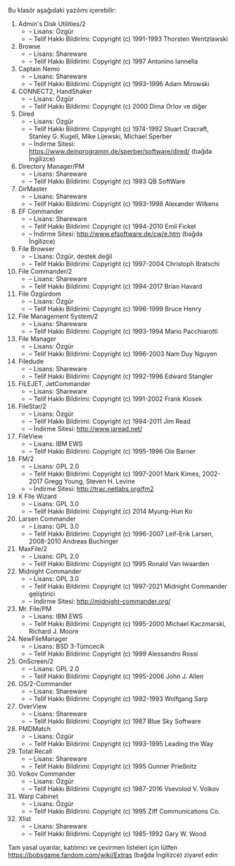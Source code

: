 Bu klasör aşağıdaki yazılımı içerebilir:

1. Admin's Disk Utilities/2
   - – Lisans: Özgür
   - – Telif Hakkı Bildirimi: Copyright (c) 1991-1993 Thorsten Wentzlawski
2. Browse
   - – Lisans: Shareware
   - – Telif Hakkı Bildirimi: Copyright (c) 1997 Antonino Iannella
3. Captain Nemo
   - – Lisans: Shareware
   - – Telif Hakkı Bildirimi: Copyright (c) 1993-1996 Adam Mirowski
4. CONNECT2, HandShaker
   - – Lisans: Özgür
   - – Telif Hakkı Bildirimi: Copyright (c) 2000 Dima Orlov ve diğer
5. Dired
   - – Lisans: Özgür
   - – Telif Hakkı Bildirimi: Copyright (c) 1974-1992 Stuart Cracraft, Stanley G. Kugell, Mike Lijewski, Michael Sperber
   - – İndirme Sitesi: https://www.deinprogramm.de/sperber/software/dired/ (bağda İngilizce)
6. Directory Manager/PM
   - – Lisans: Shareware
   - – Telif Hakkı Bildirimi: Copyright (c) 1993 QB SoftWare
7. DirMaster
   - – Lisans: Shareware
   - – Telif Hakkı Bildirimi: Copyright (c) 1993-1998 Alexander Wilkens
8. EF Commander
   - – Lisans: Shareware
   - – Telif Hakkı Bildirimi: Copyright (c) 1994-2010 Emil Fickel
   - – İndirme Sitesi: http://www.efsoftware.de/cw/e.htm (bağda İngilizce)
9. File Browser
   - – Lisans: Özgür, destek değil
   - – Telif Hakkı Bildirimi: Copyright (c) 1997-2004 Christoph Bratschi
10. File Commander/2
    - – Lisans: Shareware
    - – Telif Hakkı Bildirimi: Copyright (c) 1994-2017 Brian Havard
11. File Özgürdom
    - – Lisans: Özgür
    - – Telif Hakkı Bildirimi: Copyright (c) 1996-1999 Bruce Henry
12. File Management System/2
    - – Lisans: Shareware
    - – Telif Hakkı Bildirimi: Copyright (c) 1993-1994 Mario Pacchiarotti
13. File Manager
    - – Lisans: Özgür
    - – Telif Hakkı Bildirimi: Copyright (c) 1996-2003 Nam Duy Nguyen
14. Filedude
    - – Lisans: Shareware
    - – Telif Hakkı Bildirimi: Copyright (c) 1992-1996 Edward Stangler
15. FILEJET, JetCommander
    - – Lisans: Shareware
    - – Telif Hakkı Bildirimi: Copyright (c) 1991-2002 Frank Klosek
16. FileStar/2
    - – Lisans: Özgür
    - – Telif Hakkı Bildirimi: Copyright (c) 1994-2011 Jim Read
    - – İndirme Sitesi: http://www.jaread.net/
17. FileView
    - – Lisans: IBM EWS
    - – Telif Hakkı Bildirimi: Copyright (c) 1995-1996 Ole Barner
18. FM/2
    - – Lisans: GPL 2.0
    - – Telif Hakkı Bildirimi: Copyright (c) 1997-2001 Mark Kimes, 2002-2017 Gregg Young, Steven H. Levine
    - – İndirme Sitesi: http://trac.netlabs.org/fm2
19. K File Wizard
    - – Lisans: GPL 3.0
    - – Telif Hakkı Bildirimi: Copyright (c) 2014 Myung-Hun Ko
20. Larsen Commander
    - – Lisans: GPL 3.0
    - – Telif Hakkı Bildirimi: Copyright (c) 1996-2007 Leif-Erik Larsen, 2008-2010 Andreas Buchinger
21. MaxFile/2
    - – Lisans: GPL 2.0
    - – Telif Hakkı Bildirimi: Copyright (c) 1995 Ronald Van Iwaarden
22. Midnight Commander
    - – Lisans: GPL 3.0
    - – Telif Hakkı Bildirimi: Copyright (c) 1997-2021 Midnight Commander geliştirici
    - – İndirme Sitesi: http://midnight-commander.org/
23. Mr. File/PM
    - – Lisans: IBM EWS
    - – Telif Hakkı Bildirimi: Copyright (c) 1995-2000 Michael Kaczmarski, Richard J. Moore
24. NewFileManager
    - – Lisans: BSD 3-Tümcecik
    - – Telif Hakkı Bildirimi: Copyright (c) 1999 Alessandro Rossi
25. OnScreen/2
    - – Lisans: GPL 2.0
    - – Telif Hakkı Bildirimi: Copyright (c) 1995-2006 John J. Allen
26. OS/2-Commander
    - – Lisans: Shareware
    - – Telif Hakkı Bildirimi: Copyright (c) 1992-1993 Wolfgang Sarp
27. OverView
    - – Lisans: Shareware
    - – Telif Hakkı Bildirimi: Copyright (c) 1987 Blue Sky Software
28. PMDMatch
    - – Lisans: Özgür
    - – Telif Hakkı Bildirimi: Copyright (c) 1993-1995 Leading the Way
29. Total Recall
    - – Lisans: Shareware
    - – Telif Hakkı Bildirimi: Copyright (c) 1995 Gunner Prießnitz
30. Volkov Commander
    - – Lisans: Özgür
    - – Telif Hakkı Bildirimi: Copyright (c) 1987-2016 Vsevolod V. Volkov
31. Warp Cabinet
    - – Lisans: Özgür
    - – Telif Hakkı Bildirimi: Copyright (c) 1995 Ziff Communications Co.
32. Xlist
    - – Lisans: Shareware
    - – Telif Hakkı Bildirimi: Copyright (c) 1985-1992 Gary W. Wood

Tam yasal uyarılar, katılımcı ve çevirmen listeleri için lütfen https://bobsgame.fandom.com/wiki/Extras (bağda İngilizce) ziyaret edin
